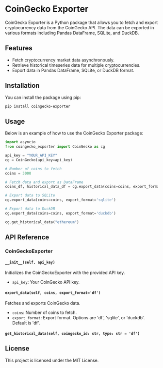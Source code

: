 
# CoinGecko Exporter

CoinGecko Exporter is a Python package that allows you to fetch and export cryptocurrency data from the CoinGecko API. The data can be exported in various formats including Pandas DataFrame, SQLite, and DuckDB.

## Features

- Fetch cryptocurrency market data asynchronously.
- Retrieve historical timeseries data for multiple cryptocurrencies.
- Export data in Pandas DataFrame, SQLite, or DuckDB format.

## Installation

You can install the package using pip:

```bash
pip install coingecko-exporter
```

## Usage

Below is an example of how to use the CoinGecko Exporter package:

```python
import asyncio
from coingecko_exporter import CoinGecko as cg 

api_key = "YOUR_API_KEY"
cg = CoinGecko(api_key=api_key)

# Number of coins to fetch
coins = 3000

# Fetch data and export as DataFrame
coins_df, historical_data_df = cg.export_data(coins=coins, export_format='df')

# Export data to SQLite
cg.export_data(coins=coins, export_format='sqlite')

# Export data to DuckDB
cg.export_data(coins=coins, export_format='duckdb')

cg.get_historical_data("ethereum")
```

## API Reference

### CoinGeckoExporter

#### `__init__(self, api_key)`

Initializes the CoinGeckoExporter with the provided API key.

- `api_key`: Your CoinGecko API key.

#### `export_data(self, coins, export_format='df')`

Fetches and exports CoinGecko data.

- `coins`: Number of coins to fetch.
- `export_format`: Export format. Options are 'df', 'sqlite', or 'duckdb'. Default is 'df'.

#### `get_historical_data(self, coingecko_id: str, type: str = 'df')`

## License

This project is licensed under the MIT License.
